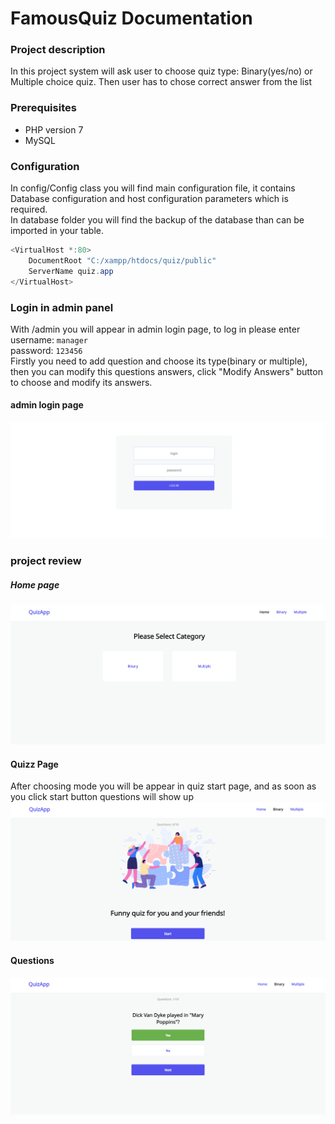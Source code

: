 # FamousQuiz Documentation

### Project description
In this project system will ask user to choose quiz type: Binary(yes/no) or Multiple choice quiz. Then user has to chose correct answer from the list

### Prerequisites
-	PHP version 7
-	MySQL

### Configuration
In config/Config class you will find main configuration file, it contains Database configuration and host configuration parameters which is required.  	
In database folder you will find the backup of the database than can be imported in your table.  
```csharp
<VirtualHost *:80>  
    DocumentRoot "C:/xampp/htdocs/quiz/public"  
    ServerName quiz.app  
</VirtualHost>
```


### Login in admin panel
With /admin you will appear in admin login page, to log in please enter  
username: `manager`  
password: `123456`  
Firstly you need to add question and choose its type(binary or multiple), then you can modify this questions answers, click "Modify Answers" button to choose and modify its answers.

#### admin login page
![alt tag](/rsc/login.PNG)

### project review
##### Home page
![alt tag](/rsc/home.PNG)

#### Quizz Page
After choosing mode you will be appear in quiz start page, and as soon as you click start button questions will show up
![alt tag](/rsc/start.PNG)

#### Questions
![alt tag](/rsc/quiz.PNG)

